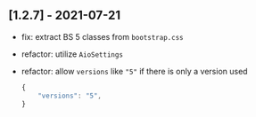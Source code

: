 ## [1.2.7] - 2021-07-21

- fix: extract BS 5 classes from `bootstrap.css`
- refactor: utilize `AioSettings`
- refactor: allow `versions` like `"5"` if there is only a version used

  ```js
  {
      "versions": "5",
  }
  ```
